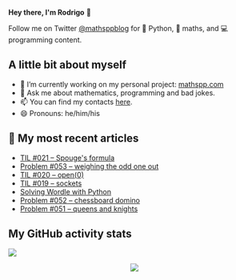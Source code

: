 **Hey there, I'm Rodrigo** 👋

Follow me on Twitter [@mathsppblog][twitter] for 🐍 Python, 🧠 maths, and 💻 programming content.


## A little bit about myself

- 🔭 I’m currently working on my personal project: [mathspp.com](https://mathspp.com)
- 💬 Ask me about mathematics, programming and bad jokes.
- 📫 You can find my contacts [here](https://mathspp.com/about#contacts).
- 😄 Pronouns: he/him/his


## 📖 My most recent articles

<!-- BLOG-POST-LIST:START -->
- [TIL #021 – Spouge&#39;s formula](https://mathspp.com/blog/til/021)
- [Problem #053 – weighing the odd one out](https://mathspp.com/blog/problems/weighing-the-odd-one-out)
- [TIL #020 – open&lpar;0&rpar;](https://mathspp.com/blog/til/020)
- [TIL #019 – sockets](https://mathspp.com/blog/til/019)
- [Solving Wordle with Python](https://mathspp.com/blog/solving-wordle-with-python)
- [Problem #052 – chessboard domino](https://mathspp.com/blog/problems/chessboard-domino)
- [Problem #051 – queens and knights](https://mathspp.com/blog/problems/queens-and-knights)
<!-- BLOG-POST-LIST:END -->


##  My GitHub activity stats

![](https://github-readme-stats.vercel.app/api?username=RojerGS&hide=stars&count_private=true&show_icons=true)

<p align='center'><img src='https://visitor-badge.laobi.icu/badge?page_id=RojerGS'></p>

[twitter]: https://twitter.com/mathsppblog
